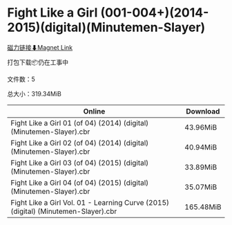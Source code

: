 # Fight Like a Girl (001-004+)(2014-2015)(digital)(Minutemen-Slayer)

[磁力链接⬇Magnet Link](magnet:?xt=urn:btih:a6677f04a74500b55b8248544705b2384906c332&dn=Fight%20Like%20a%20Girl%20%28001-004%2B%29%282014-2015%29%28digital%29%28Minutemen-Slayer%29)

打包下载📦仍在工事中

文件数：5

总大小：319.34MiB

Online | Download
--- | ---
Fight Like a Girl 01 (of 04) (2014) (digital) (Minutemen-Slayer).cbr | 43.96MiB
Fight Like a Girl 02 (of 04) (2014) (digital) (Minutemen-Slayer).cbr | 40.94MiB
Fight Like a Girl 03 (of 04) (2015) (digital) (Minutemen-Slayer).cbr | 33.89MiB
Fight Like a Girl 04 (of 04) (2015) (digital) (Minutemen-Slayer).cbr | 35.07MiB
Fight Like a Girl Vol. 01 - Learning Curve (2015) (digital) (Minutemen-Slayer).cbr | 165.48MiB